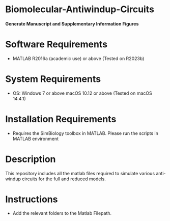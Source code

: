 # Biomolecular-Antiwindup-Circuits

#### Generate Manuscript and Supplementary Information Figures ####

# Software Requirements
 - MATLAB R2016a (academic use) or above (Tested on R2023b)

# System Requirements
 - OS: Windows 7 or above
       macOS 10.12 or above (Tested on macOS 14.4.1)

# Installation Requirements
 - Requires the SimBiology toolbox in MATLAB. Please run the scripts in MATLAB environment
 
# Description
This repository includes all the matlab files required to simulate various anti-windup circuits for the full and reduced models.

# Instructions
 - Add the relevant folders to the Matlab Filepath.
